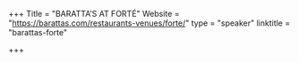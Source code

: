 +++
Title = "BARATTA’S AT FORTÉ"
Website = "https://barattas.com/restaurants-venues/forte/"
type = "speaker"
linktitle = "barattas-forte"

+++
